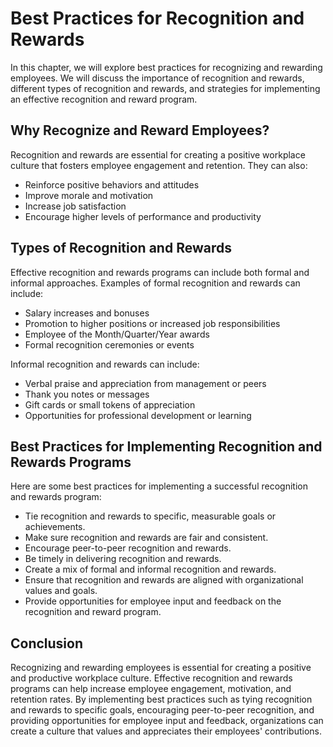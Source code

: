 Best Practices for Recognition and Rewards
==========================================================================================

In this chapter, we will explore best practices for recognizing and rewarding employees. We will discuss the importance of recognition and rewards, different types of recognition and rewards, and strategies for implementing an effective recognition and reward program.

Why Recognize and Reward Employees?
-----------------------------------

Recognition and rewards are essential for creating a positive workplace culture that fosters employee engagement and retention. They can also:

* Reinforce positive behaviors and attitudes
* Improve morale and motivation
* Increase job satisfaction
* Encourage higher levels of performance and productivity

Types of Recognition and Rewards
--------------------------------

Effective recognition and rewards programs can include both formal and informal approaches. Examples of formal recognition and rewards can include:

* Salary increases and bonuses
* Promotion to higher positions or increased job responsibilities
* Employee of the Month/Quarter/Year awards
* Formal recognition ceremonies or events

Informal recognition and rewards can include:

* Verbal praise and appreciation from management or peers
* Thank you notes or messages
* Gift cards or small tokens of appreciation
* Opportunities for professional development or learning

Best Practices for Implementing Recognition and Rewards Programs
----------------------------------------------------------------

Here are some best practices for implementing a successful recognition and rewards program:

* Tie recognition and rewards to specific, measurable goals or achievements.
* Make sure recognition and rewards are fair and consistent.
* Encourage peer-to-peer recognition and rewards.
* Be timely in delivering recognition and rewards.
* Create a mix of formal and informal recognition and rewards.
* Ensure that recognition and rewards are aligned with organizational values and goals.
* Provide opportunities for employee input and feedback on the recognition and reward program.

Conclusion
----------

Recognizing and rewarding employees is essential for creating a positive and productive workplace culture. Effective recognition and rewards programs can help increase employee engagement, motivation, and retention rates. By implementing best practices such as tying recognition and rewards to specific goals, encouraging peer-to-peer recognition, and providing opportunities for employee input and feedback, organizations can create a culture that values and appreciates their employees' contributions.
